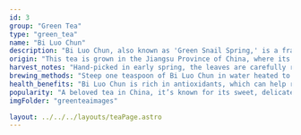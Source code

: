 ```yaml
---
id: 3
group: "Green Tea"
type: "green_tea"
name: "Bi Luo Chun"
description: "Bi Luo Chun, also known as 'Green Snail Spring,' is a fragrant Chinese green tea with a delicate, floral flavor and tight, curled leaves."
origin: "This tea is grown in the Jiangsu Province of China, where its unique appearance and fragrance are highly regarded."
harvest_notes: "Hand-picked in early spring, the leaves are carefully rolled into tight spirals to preserve their fresh, floral character."
brewing_methods: "Steep one teaspoon of Bi Luo Chun in water heated to 80°C (176°F) for 2-3 minutes to reveal its aromatic notes."
health_benefits: "Bi Luo Chun is rich in antioxidants, which can help reduce stress and support cognitive function."
popularity: "A beloved tea in China, it’s known for its sweet, delicate flavor and enchanting aroma."
imgFolder: "greenteaimages"

layout: ../../../layouts/teaPage.astro
---
```

